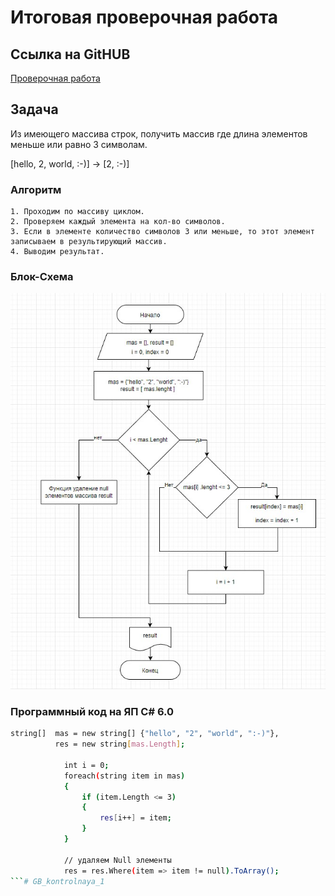 # Итоговая проверочная работа

## Ссылка на GitHUB

 [Проверочная работа](https://github.com/Leon2kk/GB_kontrolnaya_1.git)


## Задача

Из имеющего массива строк, получить массив где длина элементов меньше или равно 3 символам.

[hello, 2, world, :-)] -> [2, :-)]

### Алгоритм
    1. Проходим по массиву циклом.
    2. Проверяем каждый элемента на кол-во символов.
    3. Если в элементе количество символов 3 или меньше, то этот элемент записываем в результирующий массив.
    4. Выводим результат.

### Блок-Схема
![Блок-схема](shema_kr1.jpg)


### Программный код на ЯП C# 6.0
```sh
string[]  mas = new string[] {"hello", "2", "world", ":-)"},
          res = new string[mas.Length];
            
            int i = 0;
            foreach(string item in mas)
            {
                if (item.Length <= 3)
                {
                    res[i++] = item;
                }
            }

            // удаляем Null элементы
            res = res.Where(item => item != null).ToArray();
```#   G B _ k o n t r o l n a y a _ 1 
 
 